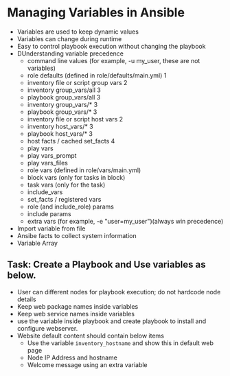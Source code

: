 # Managing Variables in Ansible

- Variables are used to keep dynamic values
- Variables can change during runtime
- Easy to control playbook execution without changing the playbook
- DUnderstanding variable precedence
  - command line values (for example, -u my_user, these are not variables)
  - role defaults (defined in role/defaults/main.yml) 1
  - inventory file or script group vars 2
  - inventory group_vars/all 3
  - playbook group_vars/all 3
  - inventory group_vars/* 3
  - playbook group_vars/* 3
  - inventory file or script host vars 2
  - inventory host_vars/* 3
  - playbook host_vars/* 3
  - host facts / cached set_facts 4
  - play vars
  - play vars_prompt
  - play vars_files
  - role vars (defined in role/vars/main.yml)
  - block vars (only for tasks in block)
  - task vars (only for the task)
  - include_vars
  - set_facts / registered vars
  - role (and include_role) params
  - include params
  - extra vars (for example, -e "user=my_user")(always win precedence)
- Import variable from file
- Ansibe facts to collect system information
- Variable Array

## Task: Create a Playbook and Use variables as below.

- User can different nodes for playbook execution; do not hardcode node details
- Keep web package names inside variables
- Keep web service names inside variables
- use the variable inside playbook and create playbook to install and configure webserver.
- Website default content should contain below items
  - Use the variable `inventory_hostname` and show this in default web page
  - Node IP Address and hostname
  - Welcome message using an extra variable